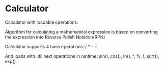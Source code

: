 # Calculator
Calculator with loadable operations.

Algorithm for calculating a mathematical expression is based on converting the expression into Reverse Polish Notation(RPN)

Calculator supports 4 base operations: / * - +.

And loads with .dll next operations in runtime: sin(<num>), cos(<num>), ln(<num>), <num1>^<num2>, <num1>%<num2>, <num>!, sqrt(<num>), exp(<num>).
